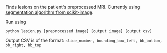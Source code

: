 Finds lesions on the patient's preprocessed MRI. Currently using [segmentation algorithm from scikit-image](http://scikit-image.org/docs/dev/auto_examples/segmentation/plot_label.html#sphx-glr-auto-examples-segmentation-plot-label-py).

Run using 

`python lesion.py [preprocessed image] [output image] [output csv]`

Output CSV is of the format:
`slice_number, bounding_box_left, bb_bottom, bb_right, bb_top`
